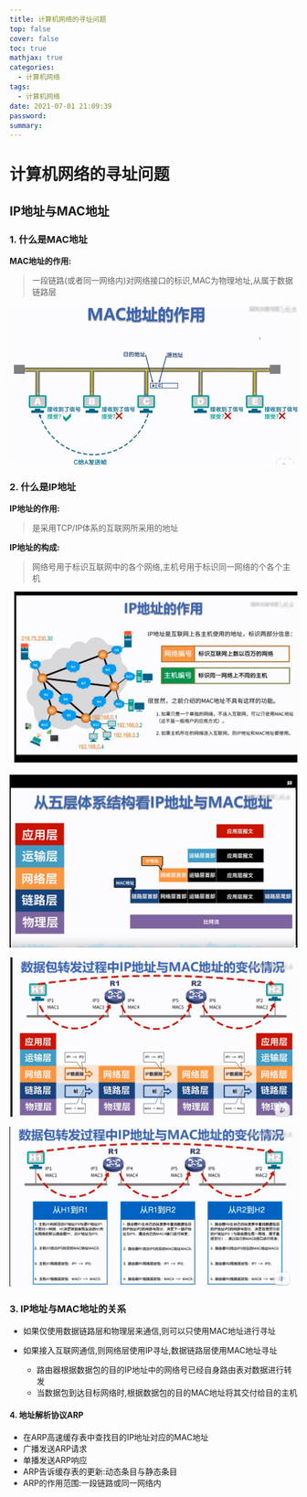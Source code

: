 ```yaml
---
title: 计算机网络的寻址问题
top: false
cover: false
toc: true
mathjax: true
categories:
  - 计算机网络
tags:
  - 计算机网络
date: 2021-07-01 21:09:39
password:
summary:
---
```


# 计算机网络的寻址问题

## IP地址与MAC地址

### 1. 什么是MAC地址

**MAC地址的作用:**

> 一段链路(或者同一网络内)对网络接口的标识,MAC为物理地址,从属于数据链路层

![image-20210701212738368](https://raw.githubusercontent.com/lijinzedev/picture/main/img/20210702095752.png)



### 2. 什么是IP地址

**IP地址的作用:**

> 是采用TCP/IP体系的互联网所采用的地址

**IP地址的构成:**

> 网络号用于标识互联网中的各个网络,主机号用于标识同一网络的个各个主机

![image-20210701213144961](https://raw.githubusercontent.com/lijinzedev/picture/main/img/20210702095759.png)

![image-20210701213307849](https://raw.githubusercontent.com/lijinzedev/picture/main/img/20210702095809.png)

![image-20210701213530781](https://raw.githubusercontent.com/lijinzedev/picture/main/img/20210702095821.png)

![image-20210701213845108](https://raw.githubusercontent.com/lijinzedev/picture/main/img/20210702095829.png) 

### 3. IP地址与MAC地址的关系

* 如果仅使用数据链路层和物理层来通信,则可以只使用MAC地址进行寻址

* 如果接入互联网通信,则网络层使用IP寻址,数据链路层使用MAC地址寻址
  * 路由器根据数据包的目的IP地址中的网络号已经自身路由表对数据进行转发
  * 当数据包到达目标网络时,根据数据包的目的MAC地址将其交付给目的主机

#### 4. 地址解析协议ARP

* 在ARP高速缓存表中查找目的IP地址对应的MAC地址
* 广播发送ARP请求
* 单播发送ARP响应
* ARP告诉缓存表的更新:动态条目与静态条目
* ARP的作用范围:一段链路或同一网络内